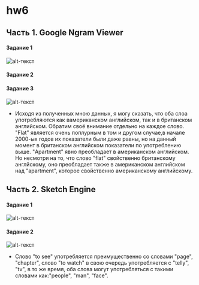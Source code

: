 # hw6

## Часть 1. Google Ngram Viewer

#### Задание 1
![alt-текст](https://pp.userapi.com/c844320/v844320684/20e2a/ctOjE4ri1xg.jpg)

#### Задание 2


#### Задание 3
![alt-текст](https://pp.userapi.com/c844320/v844320684/20e4e/IiSRbGzwRNA.jpg)
- Исходя из полученных мною данных, я могу сказать, что оба слоа употребляются как вамериканском английском, так и в британском английском. Обратим своё внимание отдельно на каждое слово. "Flat" является очень поплурным в том и другом случае,в начале 2000-ых годов их показатели были даже равны, но на данный момент в британском английском показатели по употреблению выше. "Apartment" явно преобладает в американском английском. Но несмотря на то, что слово "flat" свойственно британскому англйскому, оно преобладает также в американском английском над "apartment", которое свойственно американскому английскому.


## Часть 2. Sketch Engine

#### Задание 1
![alt-текст](https://sun9-1.userapi.com/c840734/v840734958/72c36/3_Ko1y3SLJI.jpg)

#### Задание 2
![alt-текст](https://sun9-7.userapi.com/c840734/v840734591/72df0/5LBINl-LfoU.jpg)
- Слово "to see" употребляется преимущественно со словами "page", "chapter", слово "to watch" в свою очередь употребляется с  "telly", "tv", в то же время, оба слова могут употребляться с такими словами как:"people", "man", "face".
